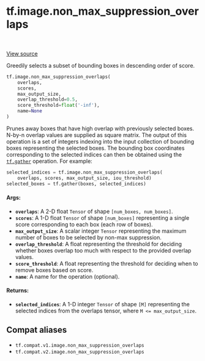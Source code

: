 <div itemscope itemtype="http://developers.google.com/ReferenceObject">
<meta itemprop="name" content="tf.image.non_max_suppression_overlaps" />
<meta itemprop="path" content="Stable" />
</div>

# tf.image.non_max_suppression_overlaps

<!-- Insert buttons and diff -->

<table class="tfo-notebook-buttons tfo-api" align="left">
</table>

<a target="_blank" href="/code/stable/tensorflow/python/ops/image_ops_impl.py">View source</a>



Greedily selects a subset of bounding boxes in descending order of score.

``` python
tf.image.non_max_suppression_overlaps(
    overlaps,
    scores,
    max_output_size,
    overlap_threshold=0.5,
    score_threshold=float('-inf'),
    name=None
)
```



<!-- Placeholder for "Used in" -->

Prunes away boxes that have high overlap with previously selected boxes.
N-by-n overlap values are supplied as square matrix.
The output of this operation is a set of integers indexing into the input
collection of bounding boxes representing the selected boxes.  The bounding
box coordinates corresponding to the selected indices can then be obtained
using the <a href="../../tf/gather.md"><code>tf.gather</code></a> operation.  For example:
  ```python
  selected_indices = tf.image.non_max_suppression_overlaps(
      overlaps, scores, max_output_size, iou_threshold)
  selected_boxes = tf.gather(boxes, selected_indices)
  ```

#### Args:


* <b>`overlaps`</b>: A 2-D float `Tensor` of shape `[num_boxes, num_boxes]`.
* <b>`scores`</b>: A 1-D float `Tensor` of shape `[num_boxes]` representing a single
  score corresponding to each box (each row of boxes).
* <b>`max_output_size`</b>: A scalar integer `Tensor` representing the maximum number
  of boxes to be selected by non-max suppression.
* <b>`overlap_threshold`</b>: A float representing the threshold for deciding whether
  boxes overlap too much with respect to the provided overlap values.
* <b>`score_threshold`</b>: A float representing the threshold for deciding when to
  remove boxes based on score.
* <b>`name`</b>: A name for the operation (optional).


#### Returns:


* <b>`selected_indices`</b>: A 1-D integer `Tensor` of shape `[M]` representing the
  selected indices from the overlaps tensor, where `M <= max_output_size`.

## Compat aliases

* `tf.compat.v1.image.non_max_suppression_overlaps`
* `tf.compat.v2.image.non_max_suppression_overlaps`

